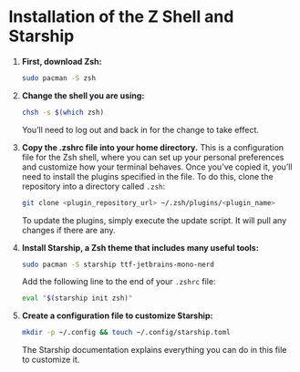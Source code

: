 # Installation of the Z Shell and Starship

1. **First, download Zsh:**

   ```bash
   sudo pacman -S zsh
   ```
2. **Change the shell you are using:**

   ```bash
   chsh -s $(which zsh)
   ```

   You’ll need to log out and back in for the change to take effect.

3. **Copy the .zshrc file into your home directory.** This is a configuration file for the Zsh shell, where you can set
   up your personal preferences and customize how your terminal behaves. Once you’ve copied it, you’ll need to install
   the plugins specified in the file. To do this, clone the repository into a directory called `.zsh`:

   ```bash
   git clone <plugin_repository_url> ~/.zsh/plugins/<plugin_name>
   ```

   To update the plugins, simply execute the update script. It will pull any changes if there are any.

4. **Install Starship, a Zsh theme that includes many useful tools:**

   ```bash
   sudo pacman -S starship ttf-jetbrains-mono-nerd
   ```

   Add the following line to the end of your `.zshrc` file:

   ```bash
   eval "$(starship init zsh)"
   ```

5. **Create a configuration file to customize Starship:**

   ```bash
   mkdir -p ~/.config && touch ~/.config/starship.toml
   ```

   The Starship documentation explains everything you can do in this file to customize it.
